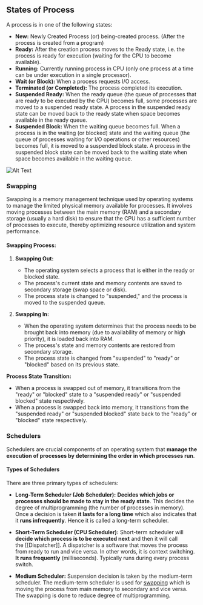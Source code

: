 


## States of Process

A process is in one of the following states: 

- **New:** Newly Created Process (or) being-created process. (After the process is created from a program)
- **Ready:** After the creation process moves to the Ready state, i.e. the process is ready for execution (waiting for the CPU to become available).
- **Running:** Currently running process in CPU (only one process at a time can be under execution in a single processor).
- **Wait (or Block):** When a process requests I/O access.
- **Terminated (or Completed):** The process completed its execution.
- **Suspended Ready:** When the ready queue (the queue of processes that are ready to be executed by the CPU) becomes full, some processes are moved to a suspended ready state. A process in the suspended ready state can be moved back to the ready state when space becomes available in the ready queue.
- **Suspended Block:** When the waiting queue becomes full. When a process is in the waiting (or blocked) state and the waiting queue (the queue of processes waiting for I/O operations or other resources) becomes full, it is moved to a suspended block state. A process in the suspended block state can be moved back to the waiting state when space becomes available in the waiting queue.

![Alt Text](Process-Lifecycle.webp)

### Swapping
Swapping is a memory management technique used by operating systems to manage the limited physical memory available for processes. It involves moving processes between the main memory (RAM) and a secondary storage (usually a hard disk) to ensure that the CPU has a sufficient number of processes to execute, thereby optimizing resource utilization and system performance.

#### Swapping Process: 

1. **Swapping Out:**
    - The operating system selects a process that is either in the ready or blocked state.
    - The process's current state and memory contents are saved to secondary storage (swap space or disk).
    - The process state is changed to "suspended," and the process is moved to the suspended queue.

2. **Swapping In:**
    - When the operating system determines that the process needs to be brought back into memory (due to availability of memory or high priority), it is loaded back into RAM.
    - The process's state and memory contents are restored from secondary storage.
    - The process state is changed from "suspended" to "ready" or "blocked" based on its previous state.

**Process State Transition:**
- When a process is swapped out of memory, it transitions from the "ready" or "blocked" state to a "suspended ready" or "suspended blocked" state respectively.
- When a process is swapped back into memory, it transitions from the "suspended ready" or "suspended blocked" state back to the "ready" or "blocked" state respectively.

### Schedulers
Schedulers are crucial components of an operating system that **manage the execution of processes by determining the order in which processes run**. 

#### Types of Schedulers
There are three primary types of schedulers:

- **Long-Term Scheduler (Job Scheduler):** **Decides which jobs or processes should be made to stay in the ready state**. This decides the degree of multiprogramming (the number of processes in memory). Once a decision is taken **it lasts for a long time** which also indicates that it **runs infrequently**. Hence it is called a long-term scheduler.

- **Short-Term Scheduler (CPU Scheduler):** Short-term scheduler will **decide which process is to be executed next** and then it will call the [[Dispatcher]]. A dispatcher is a software that moves the process from ready to run and vice versa. In other words, it is context switching. **It runs frequently** (milliseconds). Typically runs during every process switch.

- **Medium Scheduler:** Suspension decision is taken by the medium-term scheduler. The medium-term scheduler is used for [swapping](https://www.geeksforgeeks.org/swapping-in-operating-system/) which is moving the process from main memory to secondary and vice versa. The swapping is done to reduce degree of multiprogramming.